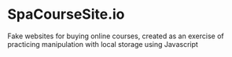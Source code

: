 # SpaCourseSite.io

Fake websites for buying online courses, created as an exercise of practicing manipulation with local storage using Javascript
